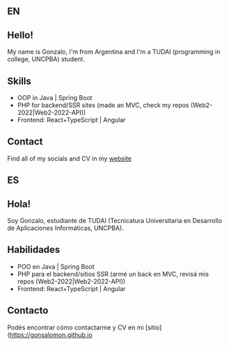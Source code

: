 ## EN
## Hello!

My name is Gonzalo, I'm from Argentina and I'm a TUDAI (programming in college, UNCPBA) student.

## Skills

* OOP in Java | Spring Boot
* PHP for backend/SSR sites (made an MVC, check my repos (Web2-2022|Web2-2022-API))
* Frontend: React+TypeScript | Angular

## Contact

Find all of my socials and CV in my [website](https://gonsalomon.github.io)

## ES
## Hola!

Soy Gonzalo, estudiante de TUDAI (Tecnicatura Universitaria en Desarrollo de Aplicaciones Informáticas, UNCPBA).

## Habilidades

* POO en Java | Spring Boot
* PHP para el backend/sitios SSR (armé un back en MVC, revisá mis repos (Web2-2022|Web2-2022-API))
* Frontend: React+TypeScript | Angular

## Contacto

Podés encontrar cómo contactarme y CV en mi [sitio](https://gonsalomon.github.io
